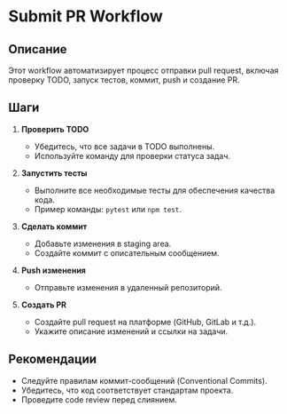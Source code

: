 # Submit PR Workflow

## Описание

Этот workflow автоматизирует процесс отправки pull request, включая проверку TODO, запуск тестов, коммит, push и создание PR.

## Шаги

1. **Проверить TODO**
   - Убедитесь, что все задачи в TODO выполнены.
   - Используйте команду для проверки статуса задач.

2. **Запустить тесты**
   - Выполните все необходимые тесты для обеспечения качества кода.
   - Пример команды: `pytest` или `npm test`.

3. **Сделать коммит**
   - Добавьте изменения в staging area.
   - Создайте коммит с описательным сообщением.

4. **Push изменения**
   - Отправьте изменения в удаленный репозиторий.

5. **Создать PR**
   - Создайте pull request на платформе (GitHub, GitLab и т.д.).
   - Укажите описание изменений и ссылки на задачи.

## Рекомендации

- Следуйте правилам коммит-сообщений (Conventional Commits).
- Убедитесь, что код соответствует стандартам проекта.
- Проведите code review перед слиянием.